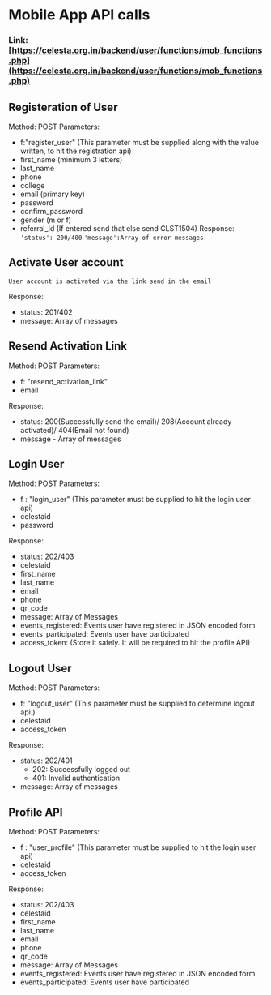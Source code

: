 # Mobile App API calls

### Link: [https://celesta.org.in/backend/user/functions/mob_functions.php](https://celesta.org.in/backend/user/functions/mob_functions.php)

## Registeration of User
Method: POST
Parameters: 
* f:"register_user"  (This parameter must be supplied along with the value written, to hit the registration api)
* first_name (minimum 3 letters)
* last_name
* phone
* college
* email (primary key)
* password
* confirm_password
* gender (m or f)
* referral_id (If entered send that else send CLST1504)
Response:
	```'status': 200/400```
	```'message':Array of error messages```

## Activate User account
```User account is activated via the link send in the email```

Response:
* status: 201/402
* message: Array of messages

## Resend Activation Link
Method: POST
Parameters:
* f: "resend_activation_link"
* email

Response:
* status: 200(Successfully send the email)/ 208(Account already activated)/ 404(Email not found)
* message - Array of messages

## Login User
Method: POST
Parameters: 
* f : "login_user"  (This parameter must be supplied to hit the login user api)
* celestaid
* password

Response: 
* status: 202/403
* celestaid
* first_name
* last_name
* email
* phone
* qr_code
* message: Array of Messages
* events_registered: Events user have registered in JSON encoded form
* events_participated: Events user have participated
* access_token: (Store it safely. It will be required to hit the profile API)

## Logout User
Method: POST
Parameters:
* f: "logout_user" (This parameter must be supplied to determine logout api.)
* celestaid
* access_token

Response:
* status: 202/401
  - 202: Successfully logged out
  - 401: Invalid authentication
* message: Array of messages

## Profile API
Method: POST
Parameters:
* f : "user_profile"  (This parameter must be supplied to hit the login user api)
* celestaid
* access_token

Response: 
* status: 202/403
* celestaid
* first_name
* last_name
* email
* phone
* qr_code
* message: Array of Messages
* events_registered: Events user have registered in JSON encoded form
* events_participated: Events user have participated

